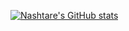 [![Nashtare's GitHub stats](https://github-readme-stats.vercel.app/api?username=nashtare&ver=2&count_private=true&show_icons=true&hide=stars,contribs)](https://github.com/anuraghazra/github-readme-stats)
